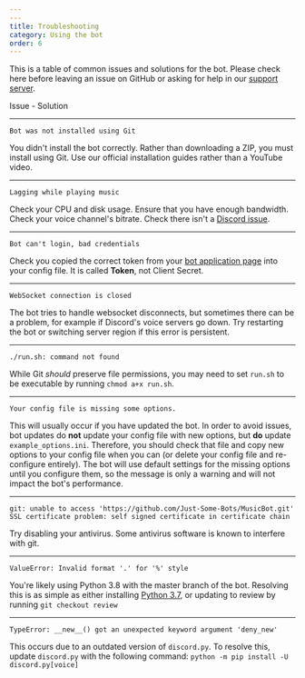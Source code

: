 ```yaml
---
---
title: Troubleshooting
category: Using the bot
order: 6
---
```


This is a table of common issues and solutions for the bot. Please check here before leaving an issue on GitHub or asking for help in our [support server](https://discord.gg/bots).

Issue - Solution

---

`Bot was not installed using Git` 

You didn't install the bot correctly. Rather than downloading a ZIP, you must install using Git. Use our official installation guides rather than a YouTube video.

---

`Lagging while playing music`

Check your CPU and disk usage. Ensure that you have enough bandwidth. Check your voice channel's bitrate. Check there isn't a [Discord issue](https://status.discordapp.com).

---

`Bot can't login, bad credentials` 

Check you copied the correct token from your [bot application page](https://discordapp.com/developers/applications/me) into your config file. It is called **Token**, not Client Secret.

---

`WebSocket connection is closed` 

The bot tries to handle websocket disconnects, but sometimes there can be a problem, for example if Discord's voice servers go down. Try restarting the bot or switching server region if this error is persistent.

---

`./run.sh: command not found`

While Git *should* preserve file permissions, you may need to set `run.sh` to be executable by running `chmod a+x run.sh`.

---

`Your config file is missing some options.`

This will usually occur if you have updated the bot. In order to avoid issues, bot updates do **not** update your config file with new options, but **do** update `example_options.ini`. Therefore, you should check that file and copy new options to your config file when you can (or delete your config file and re-configure entirely). The bot will use default settings for the missing options until you configure them, so the message is only a warning and will not impact the bot's performance.

---

`git: unable to access 'https://github.com/Just-Some-Bots/MusicBot.git'
SSL certificate problem: self signed certificate in certificate chain`

Try disabling your antivirus. Some antivirus software is known to interfere with git.

---

`ValueError: Invalid format '.' for '%' style`

You're likely using Python 3.8 with the master branch of the bot. Resolving this is as simple as either installing [Python 3.7](https://www.python.org/ftp/python/3.7.0/python-3.7.0.exe), or updating to review by running `git checkout review`

---

`TypeError: __new__() got an unexpected keyword argument 'deny_new'`

This occurs due to an outdated version of `discord.py`. To resolve this, update `discord.py` with the following command: `python -m pip install -U discord.py[voice]`
